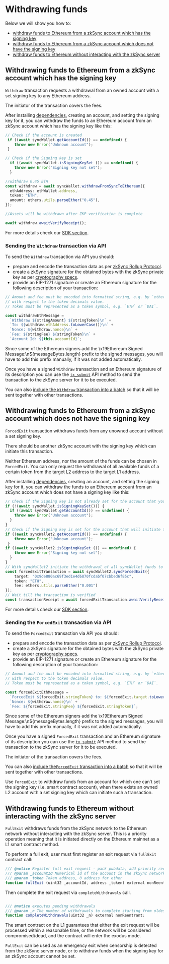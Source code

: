 # Withdrawing funds
Below we will show you how to:
-	[withdraw funds to Ethereum from a zkSync account which has the signing key]() 
-	[withdraw funds to Ethereum from a zkSync account which does not have the signing key]()
-	[withdraw funds to Ethereum without interacting with the zkSync server]()
## Withdrawing funds to Ethereum from a zkSync account which has the signing key
`Withdraw` transaction requests a withdrawal from an owned account with a set signing key to any Ethereum address. 

The initiator of the transaction covers the fees.

After installing [dependencies](https://zksync.io/api/sdk/js/tutorial.html#adding-dependencies),  creating an account, and 
setting the signing key for it, you can withdraw the funds to an Ethereum account from an zkSync account which has the signing key like this: 
```typescript
// Check if the account is created 
 if ((await syncWallet.getAccountId()) == undefined) {
    throw new Error("Unknown account");
 }

// Check if the Signing key is set 
  if ((await syncWallet.isSigningKeySet ()) == undefined) {
    throw new Error("Signing key not set");
  }

//withdraw 0.45 ETH
const withdraw = await syncWallet.withdrawFromSyncToEthereum({
  ethAddress: ethWallet.address,
  token: "ETH",
  amount: ethers.utils.parseEther("0.45"),
});

//Assets will be withdrawn after ZKP verification is complete

await withdraw.awaitVerifyReceipt();
```
For more details check our [SDK section](https://zksync.io/api/sdk/js/).
### Sending the `Withdraw` transaction via API
To send the `Withdraw` transaction via API you should: 
-	prepare and encode the transaction data as per [zkSync Rollup Protocol]( https://github.com/matter-labs/zksync/blob/master/docs/protocol.md#4-withdraw-partial-exit ).  
- create a zkSync signature for the obtained bytes with the zkSync private key as per [cryptography specs]( https://zksync.io/api/sdk/crypto.html). 
-	provide an EIP-1271 signature or create an Ethereum signature for the following description of your transaction:
```js
// Amount and fee must be encoded into formatted string, e.g. by `ethers.utils.formatUnits` method
// with respect to the token decimals value.
// Token must be represented as a token symbol, e.g. `ETH` or `DAI`.

const withdrawEthMessage =
  `Withdraw ${stringAmount} ${stringToken}\n` +
  `To: ${withdraw.ethAddress.toLowerCase()}\n` +
  `Nonce: ${withdraw.nonce}\n` +
  `Fee: ${stringFee} ${stringToken}\n` +
  `Account Id: ${this.accountId}`;
```
Since some of the Ethereum signers add the \x19Ethereum Signed Message:\n${messageBytes.length} prefix to the signed messages, 
you will have to add this prefix manually, if it was not added automatically.  

Once you have a signed `Withdraw` transaction and an Ethereum signature of its description you can use the [`tx_submit`]( https://zksync.io/api/v0.1.html#tx-submit) 
API method to send the transaction to the zkSync server for it to be executed. 

You can also [include the `Withdraw` transaction into a batch]() so that it will be sent together with other transactions.
## Withdrawing funds to Ethereum from a zkSync account which does not have the signing key
`ForcedExit` transaction withdraws funds from any unowned account without a set signing key.

There should be another zkSync account with the signing key which can initiate this transaction.

Neither Ethereum address, nor the amount of the funds can be chosen in `ForcedExit`. You can only request the withdrawal of all available 
funds of a certain token from the target L2 address to the target L1 address.

After installing [dependencies](https://zksync.io/api/sdk/js/tutorial.html#adding-dependencies),  creating an account, and setting the signing key for it, 
you can withdraw the funds to an Ethereum account from an zkSync account which does not have a signing key like this: 
```typescript
// Check if the Signing key is not already set for the account that you want to withdraw from
if (!(await syncWallet.isSigningKeySet())) {
  if ((await syncWallet.getAccountId()) == undefined) {
    throw new Error("Unknown account");
  }
} 
// Check if the Signing key is set for the account that will initiate the transaction
if ((await syncWallet2.getAccountId()) == undefined) {
    throw new Error("Unknown account");
 }
if ((await syncWallet2.isSigningKeySet ()) == undefined) {
    throw new Error("Signing key not set");
  }
}
// With syncWallet2 initiate the withdrawal of all syncWallet funds to the target syncWallet’s  Ethereum address
const forcedExitTransaction = await syncWallet2.syncForcedExit({
    target: "0x9de880ac69f3ed1e4d6870fcdabf07cbbed6f85c",
    token: "ETH",
    fee: ethers.utils.parseEther("0.001")
});
// Wait till the transaction is verified
const transactionReceipt = await forcedExitTransaction.awaitVerifyReceipt();
```
For more details check our [SDK section]( https://zksync.io/api/sdk/js/accounts.html#initiate-a-forced-exit-for-an-account).
### Sending the `ForcedExit` transaction via API
To send the `ForcedExit` transaction via API you should: 
-	prepare and encode the transaction data as per [zkSync Rollup Protocol]( https://github.com/matter-labs/zksync/blob/master/docs/protocol.md#8-forced-exit ).  
- create a zkSync signature for the obtained bytes with the zkSync private key as per [cryptography specs]( https://zksync.io/api/sdk/crypto.html). 
-	provide an EIP-1271 signature or create an Ethereum signature for the following description of your transaction:
```js
// Amount and fee must be encoded into formatted string, e.g. by `ethers.utils.formatUnits` method
// with respect to the token decimals value.
// Token must be represented as a token symbol, e.g. `ETH` or `DAI`.

const forcedExitEthMessage =
  `ForcedExit ${forcedExit.stringToken} to: ${forcedExit.target.toLowerCase()}\n` +
  `Nonce: ${withdraw.nonce}\n` +
  `Fee: ${forcedExit.stringFee} ${forcedExit.stringToken}`;
```
Since some of the Ethereum signers add the \x19Ethereum Signed Message:\n${messageBytes.length} prefix to the signed messages, you will have to add this prefix manually, if it was not added automatically.  

Once you have a signed `ForcedExit` transaction and an Ethereum signature of its description you can use the [`tx_submit`]( https://zksync.io/api/v0.1.html#tx-submit) 
API method to send the transaction to the zkSync server for it to be executed. 

The initiator of the transaction covers the fees.

You can also [include the`ForcedExit` transaction into a batch]() so that it will be sent together with other transactions.

Use `ForcedExit` to withdraw funds from an account for which one can’t set the signing key (i.e. smart contract account), 
when there exists an owned L2 account with a set signing key which can initiate such a transaction.

## Withdrawing funds to Ethereum without interacting with the zkSync server 
`FullExit` withdraws funds from the zkSync network to the Ethereum network without interacting with the zkSync server. 
This is a priority operation meaning that it is initiated directly on the Ethereum mainnet as a L1 smart contract method.

To perform a full exit, user must first register an exit request via `fullExit` contract call:

```js
/// @notice Register full exit request - pack pubdata, add priority request
/// @param _accountId Numerical id of the account in the zkSync network
/// @param _token Token address, 0 address for ether
function fullExit (uint32 _accountId, address _token) external nonReentrant;
```

Then complete the exit request via `completeWithdrawals` call.

```js

/// @notice executes pending withdrawals
/// @param _n The number of withdrawals to complete starting from oldest
function completeWithdrawals(uint32 _n) external nonReentrant;
```

The smart contract on the L1 guarantees that either the exit request will be processed within a reasonable time, 
or the network will be considered compromised/dead, and the contract will enter the exodus mode.

`FullExit` can be used as an emergency exit when censorship is detected from the zkSync server node, 
or to withdraw funds when the signing key for an zkSync account cannot be set.
